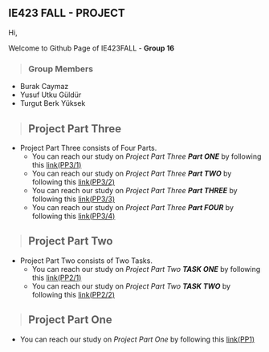 ## IE423 FALL - PROJECT 

Hi, 

Welcome to Github Page of IE423FALL - **Group 16**

> ### Group Members 
- Burak Caymaz
- Yusuf Utku Güldür
- Turgut Berk Yüksek

>## Project Part Three
- Project Part Three consists of Four Parts.
  - You can reach our study on *Project Part Three **Part ONE*** by following this [link(PP3/1)](approach_1_md/approach_1_md.md)
  - You can reach our study on *Project Part Three **Part TWO*** by following this [link(PP3/2)](approach_2_md/approach_2_md.md)
  - You can reach our study on *Project Part Three **Part THREE*** by following this [link(PP3/3)](approach_3_md/approach_3_md.md)
  - You can reach our study on *Project Part Three **Part FOUR*** by following this [link(PP3/4)](comparison_md/comparison_md.md)

>## Project Part Two
- Project Part Two consists of Two Tasks.
  - You can reach our study on *Project Part Two **TASK ONE*** by following this [link(PP2/1)](proje2/IE423-PROJECTPARTTWO-TASKONE/IE423-PROJECTPARTTWO-TASKONE.md)
  - You can reach our study on *Project Part Two **TASK TWO*** by following this [link(PP2/2)](proje2/IE423-PROJECTPARTTWO-TASKTWO/423ArimaTask2_pairs1.md)

>## Project Part One
- You can reach our study on *Project Part One* by following this [link(PP1)](proje1/project_part_one_analysis.md)
